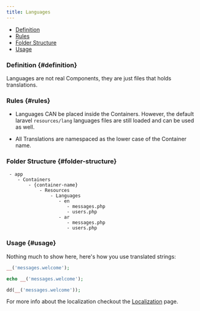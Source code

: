 ```yaml
---
title: Languages
---
```


- [Definition](#definition)
- [Rules](#rules)
- [Folder Structure](#folder-structure)
- [Usage](#usage)

### Definition {#definition}

Languages are not real Components, they are just files that holds translations.

### Rules {#rules}

- Languages CAN be placed inside the Containers. However, the default laravel `resources/lang` languages files are still loaded and can be used as well.

- All Translations are namespaced as the lower case of the Container name.

### Folder Structure {#folder-structure}

```
 - app
    - Containers
        - {container-name}
            - Resources
                - Languages
                   - en
                      - messages.php
                      - users.php
                   - ar
                      - messages.php
                      - users.php
```

### Usage {#usage}

Nothing much to show here, here's how you use translated strings:

```php
__('messages.welcome');

echo __('messages.welcome');

dd(__('messages.welcome'));
```

For more info about the localization checkout the [Localization](../core-features/localization) page.
